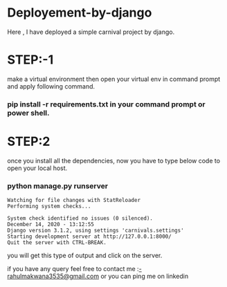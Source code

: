 # Deployement-by-django

Here , I have deployed a simple carnival project by django.

# STEP:-1
make a virtual environment then open your virtual env in command prompt and apply following command.

### pip install -r requirements.txt in your command prompt or power shell.

# STEP:2
once you install all the dependencies, now you have to type below code to open your local host.

### python manage.py runserver 

    Watching for file changes with StatReloader
    Performing system checks...

    System check identified no issues (0 silenced).
    December 14, 2020 - 13:12:55
    Django version 3.1.2, using settings 'carnivals.settings'
    Starting development server at http://127.0.0.1:8000/
    Quit the server with CTRL-BREAK.
    
you will get this type of output and click on the server.    

if you have any query feel free to contact me :-rahulmakwana3535@gmail.com or you can ping me on linkedin

 
